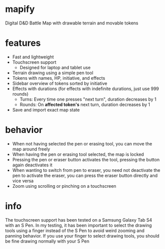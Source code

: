 # mapify
Digital D&amp;D Battle Map with drawable terrain and movable tokens

# features
- Fast and lightweight
- Touchscreen support
  - Designed for laptop and tablet use
- Terrain drawing using a simple pen tool
- Tokens with names, HP, initiative, and effects
- Sidebar overview of tokens sorted by initiative
- Effects with durations (for effects with indefinite durations, just use 999 rounds)
  - Turns: Every time one presses "next turn", duration decreases by 1
  - Rounds: On **affected token's** next turn, duration decreases by 1
- Save and import exact map state

# behavior
- When not having selected the pen or erasing tool, you can move the map around freely
- When having the pen or erasing tool selected, the map is locked
- Pressing the pen or eraser button activates the tool, pressing the button again deactivates it
- When wanting to switch from pen to eraser, you need not deactivate the pen to activate the eraser, you can press the eraser button directly and vice versa
- Zoom using scrolling or pinching on a touchscreen

# info
The touchscreen support has been tested on a Samsung Galaxy Tab S4 with an S Pen. In my testing, it has been important to select the drawing tools using a finger instead of the S Pen to avoid weird zooming and panning behavior. If you use your finger to select drawing tools, you should be fine drawing normally with your S Pen
